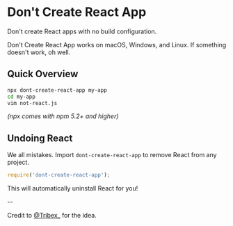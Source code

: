 # Don't Create React App

Don't create React apps with no build configuration.

Don't Create React App works on macOS, Windows, and Linux.
If something doesn't work, oh well.

## Quick Overview

```sh
npx dont-create-react-app my-app
cd my-app
vim not-react.js
```

*(npx comes with npm 5.2+ and higher)*

## Undoing React

We all mistakes. Import `dont-create-react-app` to remove React from any
project.

```javascript
require('dont-create-react-app');
```

This will automatically uninstall React for you!

--

Credit to [@Tribex_](https://twitter.com/Tribex_/status/962988894500225024) for
the idea.
